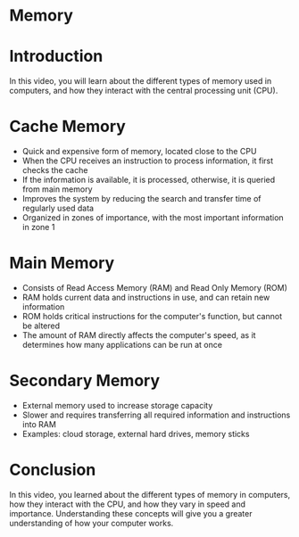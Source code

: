 # Memory

# Introduction

In this video, you will learn about the different types of memory used in computers, and how they interact with the central processing unit (CPU).

# Cache Memory

- Quick and expensive form of memory, located close to the CPU
- When the CPU receives an instruction to process information, it first checks the cache
- If the information is available, it is processed, otherwise, it is queried from main memory
- Improves the system by reducing the search and transfer time of regularly used data
- Organized in zones of importance, with the most important information in zone 1

# ****Main Memory****

- Consists of Read Access Memory (RAM) and Read Only Memory (ROM)
- RAM holds current data and instructions in use, and can retain new information
- ROM holds critical instructions for the computer's function, but cannot be altered
- The amount of RAM directly affects the computer's speed, as it determines how many applications can be run at once

# ****Secondary Memory****

- External memory used to increase storage capacity
- Slower and requires transferring all required information and instructions into RAM
- Examples: cloud storage, external hard drives, memory sticks

# Conclusion

In this video, you learned about the different types of memory in computers, how they interact with the CPU, and how they vary in speed and importance. Understanding these concepts will give you a greater understanding of how your computer works.